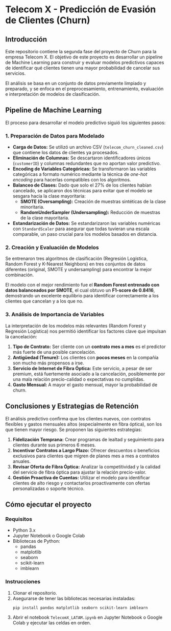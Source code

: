 # Telecom X - Predicción de Evasión de Clientes (Churn)

## Introducción

Este repositorio contiene la segunda fase del proyecto de Churn para la empresa Telecom X. El objetivo de este proyecto es desarrollar un pipeline de Machine Learning para construir y evaluar modelos predictivos capaces de identificar qué clientes tienen una mayor probabilidad de cancelar sus servicios. 

El análisis se basa en un conjunto de datos previamente limpiado y preparado, y se enfoca en el preprocesamiento, entrenamiento, evaluación e interpretación de modelos de clasificación.

## Pipeline de Machine Learning

El proceso para desarrollar el modelo predictivo siguió los siguientes pasos:

### 1. Preparación de Datos para Modelado

*   **Carga de Datos:** Se utilizó un archivo CSV (`telecom_churn_cleaned.csv`) que contiene los datos de clientes ya procesados.
*   **Eliminación de Columnas:** Se descartaron identificadores únicos (`customerID`) y columnas redundantes que no aportan valor predictivo.
*   **Encoding de Variables Categóricas:** Se transformaron las variables categóricas a formato numérico mediante la técnica de *one-hot encoding* para hacerlas compatibles con los algoritmos.
*   **Balanceo de Clases:** Dado que solo el 27% de los clientes habían cancelado, se aplicaron dos técnicas para evitar que el modelo se sesgara hacia la clase mayoritaria:
    *   **SMOTE (Oversampling):** Creación de muestras sintéticas de la clase minoritaria.
    *   **RandomUnderSampler (Undersampling):** Reducción de muestras de la clase mayoritaria.
*   **Estandarización de Datos:** Se estandarizaron las variables numéricas con `StandardScaler` para asegurar que todas tuvieran una escala comparable, un paso crucial para los modelos basados en distancia.

### 2. Creación y Evaluación de Modelos

Se entrenaron tres algoritmos de clasificación (Regresión Logística, Random Forest y K-Nearest Neighbors) en tres conjuntos de datos diferentes (original, SMOTE y undersampling) para encontrar la mejor combinación. 

El modelo con el mejor rendimiento fue el **Random Forest entrenado con datos balanceados por SMOTE**, el cual obtuvo un **F1-score de 0.8416**, demostrando un excelente equilibrio para identificar correctamente a los clientes que cancelan y a los que no.

### 3. Análisis de Importancia de Variables

La interpretación de los modelos más relevantes (Random Forest y Regresión Logística) nos permitió identificar los factores clave que impulsan la cancelación:

1.  **Tipo de Contrato:** Ser cliente con un **contrato mes a mes** es el predictor más fuerte de una posible cancelación.
2.  **Antigüedad (Tenure):** Los clientes con **pocos meses** en la compañía son mucho más propensos a irse.
3.  **Servicio de Internet de Fibra Óptica:** Este servicio, a pesar de ser premium, está fuertemente asociado a la cancelación, posiblemente por una mala relación precio-calidad o expectativas no cumplidas.
4.  **Gasto Mensual:** A mayor el gasto mensual, mayor la probabilidad de churn.

## Conclusiones y Estrategias de Retención

El análisis predictivo confirma que los clientes nuevos, con contratos flexibles y gastos mensuales altos (especialmente en fibra óptica), son los que tienen mayor riesgo. Se proponen las siguientes estrategias:

1.  **Fidelización Temprana:** Crear programas de lealtad y seguimiento para clientes durante sus primeros 6 meses.
2.  **Incentivar Contratos a Largo Plazo:** Ofrecer descuentos o beneficios exclusivos para clientes que migren de planes mes a mes a contratos anuales.
3.  **Revisar Oferta de Fibra Óptica:** Analizar la competitividad y la calidad del servicio de fibra óptica para ajustar la relación precio-valor.
4.  **Gestión Proactiva de Cuentas:** Utilizar el modelo para identificar clientes de alto riesgo y contactarlos proactivamente con ofertas personalizadas o soporte técnico.

## Cómo ejecutar el proyecto

### Requisitos

*   Python 3.x
*   Jupyter Notebook o Google Colab
*   Bibliotecas de Python:
    *   pandas
    *   matplotlib
    *   seaborn
    *   scikit-learn
    *   imblearn

### Instrucciones

1.  Clonar el repositorio.
2.  Asegurarse de tener las bibliotecas necesarias instaladas:
    ```bash
    pip install pandas matplotlib seaborn scikit-learn imblearn
    ```
3.  Abrir el notebook `TelecomX_LATAM.ipynb` en Jupyter Notebook o Google Colab y ejecutar las celdas en orden.